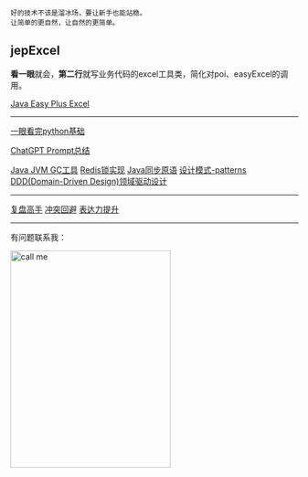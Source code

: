 ```
好的技术不该是溜冰场，要让新手也能站稳。
让简单的更自然，让自然的更简单。
```

## jepExcel
**看一眼**就会，**第二行**就写业务代码的excel工具类，简化对poi、easyExcel的调用。

[Java Easy Plus Excel](https://github.com/jeasyplus/jepexcel)

---
[一眼看完python基础](https://jeasyplus.com/python/)

[ChatGPT Prompt总结](https://jeasyplus.com/chatGPT/ChatGPT文档.pdf)

[Java JVM GC工具](https://jeasyplus.com/java_gc)
[Redis锁实现](https://jeasyplus.com/redis/lock)
[Java同步原语](https://jeasyplus.com/java/lock)
[设计模式-patterns](https://jeasyplus.com/patterns)
[DDD(Domain-Driven Design)领域驱动设计](https://jeasyplus.com/ddd)

---
[复盘高手](https://jeasyplus.com/thinking/retrospective)
[冲突回避](https://jeasyplus.com/thinking/fearofconflict)
[表达力提升](https://jeasyplus.com/thinking/speaking-skills)

---
有问题联系我：

<img src="https://jeasyplus.com/images/home/wechat_1618.JPG" alt="call me" width="280" height="380">